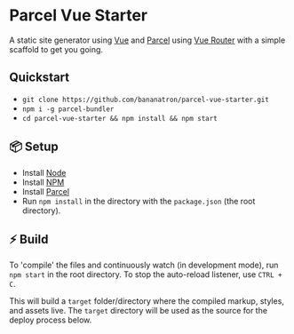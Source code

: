 # Parcel Vue Starter

A static site generator using [Vue](https://vuejs.org/) and [Parcel](https://parceljs.org/) using [Vue Router](https://router.vuejs.org/en/) with a simple scaffold to get you going.


Quickstart
-----
- `git clone https://github.com/bananatron/parcel-vue-starter.git`
- `npm i -g parcel-bundler`
- `cd parcel-vue-starter && npm install && npm start`


📦 Setup
-----
- Install [Node](https://docs.npmjs.com/getting-started/installing-node)
- Install [NPM](https://www.npmjs.com/get-npm)
- Install [Parcel](https://parceljs.org)
- Run `npm install` in the directory with the `package.json` (the root directory).


⚡️ Build
-----
To 'compile' the files and continuously watch (in development mode), run `npm start` in the root directory. To stop the auto-reload listener, use `CTRL + C`.

This will build a `target` folder/directory where the compiled markup, styles, and assets live. The `target` directory will be used as the source for the deploy process below.
